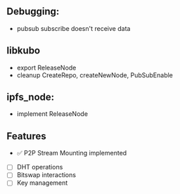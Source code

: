 ## Debugging:
- pubsub subscribe doesn't receive data

## libkubo
- export ReleaseNode
- cleanup CreateRepo, createNewNode, PubSubEnable

## ipfs_node:
- implement ReleaseNode

## Features
- ✅ P2P Stream Mounting implemented
- [ ] DHT operations
- [ ] Bitswap interactions
- [ ] Key management